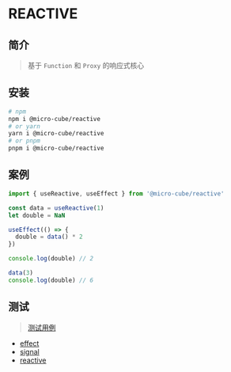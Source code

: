 # REACTIVE

## 简介

> 基于 `Function` 和 `Proxy` 的响应式核心

## 安装

```bash
# npm
npm i @micro-cube/reactive
# or yarn
yarn i @micro-cube/reactive
# or pnpm
pnpm i @micro-cube/reactive
```

## 案例

```ts
import { useReactive, useEffect } from '@micro-cube/reactive'

const data = useReactive(1)
let double = NaN

useEffect(() => {
  double = data() * 2
})

console.log(double) // 2

data(3)
console.log(double) // 6
```

## 测试

> [测试用例](https://github.com/Yuki-0505/reactive/tree/master/tests)

- [effect](https://github.com/Yuki-0505/reactive/blob/master/tests/effect.spec.ts)
- [signal](https://github.com/Yuki-0505/reactive/blob/master/tests/signal.spec.ts)
- [reactive](https://github.com/Yuki-0505/reactive/blob/master/tests/index.spec.ts)
